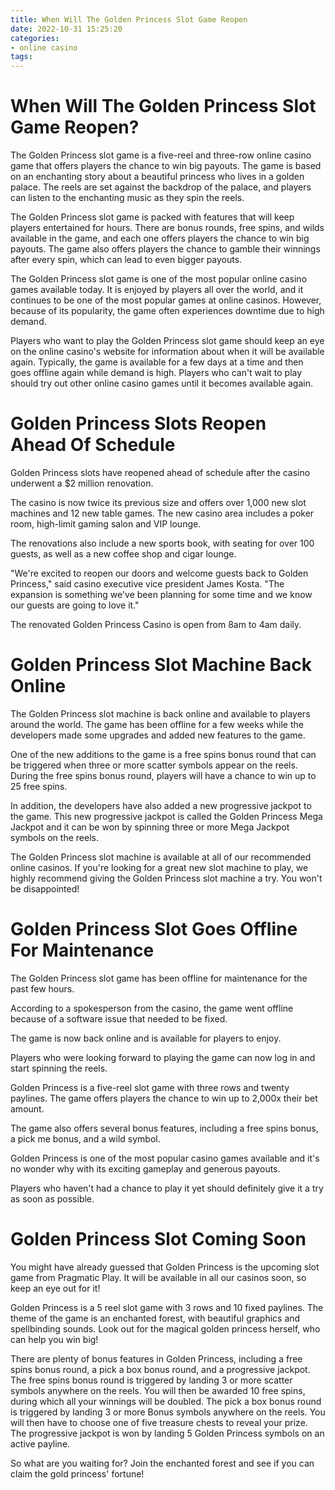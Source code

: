 ```yaml
---
title: When Will The Golden Princess Slot Game Reopen
date: 2022-10-31 15:25:20
categories:
- online casino
tags:
---
```



#  When Will The Golden Princess Slot Game Reopen?

The Golden Princess slot game is a five-reel and three-row online casino game that offers players the chance to win big payouts. The game is based on an enchanting story about a beautiful princess who lives in a golden palace. The reels are set against the backdrop of the palace, and players can listen to the enchanting music as they spin the reels.

The Golden Princess slot game is packed with features that will keep players entertained for hours. There are bonus rounds, free spins, and wilds available in the game, and each one offers players the chance to win big payouts. The game also offers players the chance to gamble their winnings after every spin, which can lead to even bigger payouts.

The Golden Princess slot game is one of the most popular online casino games available today. It is enjoyed by players all over the world, and it continues to be one of the most popular games at online casinos. However, because of its popularity, the game often experiences downtime due to high demand.

Players who want to play the Golden Princess slot game should keep an eye on the online casino's website for information about when it will be available again. Typically, the game is available for a few days at a time and then goes offline again while demand is high. Players who can't wait to play should try out other online casino games until it becomes available again.

#  Golden Princess Slots Reopen Ahead Of Schedule

Golden Princess slots have reopened ahead of schedule after the casino underwent a $2 million renovation.

The casino is now twice its previous size and offers over 1,000 new slot machines and 12 new table games. The new casino area includes a poker room, high-limit gaming salon and VIP lounge.

The renovations also include a new sports book, with seating for over 100 guests, as well as a new coffee shop and cigar lounge.

"We're excited to reopen our doors and welcome guests back to Golden Princess," said casino executive vice president James Kosta. "The expansion is something we've been planning for some time and we know our guests are going to love it."

The renovated Golden Princess Casino is open from 8am to 4am daily.

#  Golden Princess Slot Machine Back Online

The Golden Princess slot machine is back online and available to players around the world. The game has been offline for a few weeks while the developers made some upgrades and added new features to the game.

One of the new additions to the game is a free spins bonus round that can be triggered when three or more scatter symbols appear on the reels. During the free spins bonus round, players will have a chance to win up to 25 free spins.

In addition, the developers have also added a new progressive jackpot to the game. This new progressive jackpot is called the Golden Princess Mega Jackpot and it can be won by spinning three or more Mega Jackpot symbols on the reels.

The Golden Princess slot machine is available at all of our recommended online casinos. If you're looking for a great new slot machine to play, we highly recommend giving the Golden Princess slot machine a try. You won't be disappointed!

#  Golden Princess Slot Goes Offline For Maintenance

The Golden Princess slot game has been offline for maintenance for the past few hours.

According to a spokesperson from the casino, the game went offline because of a software issue that needed to be fixed.

The game is now back online and is available for players to enjoy.

Players who were looking forward to playing the game can now log in and start spinning the reels.

Golden Princess is a five-reel slot game with three rows and twenty paylines. The game offers players the chance to win up to 2,000x their bet amount.

The game also offers several bonus features, including a free spins bonus, a pick me bonus, and a wild symbol.

Golden Princess is one of the most popular casino games available and it's no wonder why with its exciting gameplay and generous payouts.

Players who haven't had a chance to play it yet should definitely give it a try as soon as possible.

#  Golden Princess Slot Coming Soon

You might have already guessed that Golden Princess is the upcoming slot game from Pragmatic Play. It will be available in all our casinos soon, so keep an eye out for it!

Golden Princess is a 5 reel slot game with 3 rows and 10 fixed paylines. The theme of the game is an enchanted forest, with beautiful graphics and spellbinding sounds. Look out for the magical golden princess herself, who can help you win big!

There are plenty of bonus features in Golden Princess, including a free spins bonus round, a pick a box bonus round, and a progressive jackpot. The free spins bonus round is triggered by landing 3 or more scatter symbols anywhere on the reels. You will then be awarded 10 free spins, during which all your winnings will be doubled. The pick a box bonus round is triggered by landing 3 or more Bonus symbols anywhere on the reels. You will then have to choose one of five treasure chests to reveal your prize. The progressive jackpot is won by landing 5 Golden Princess symbols on an active payline.

So what are you waiting for? Join the enchanted forest and see if you can claim the gold princess' fortune!